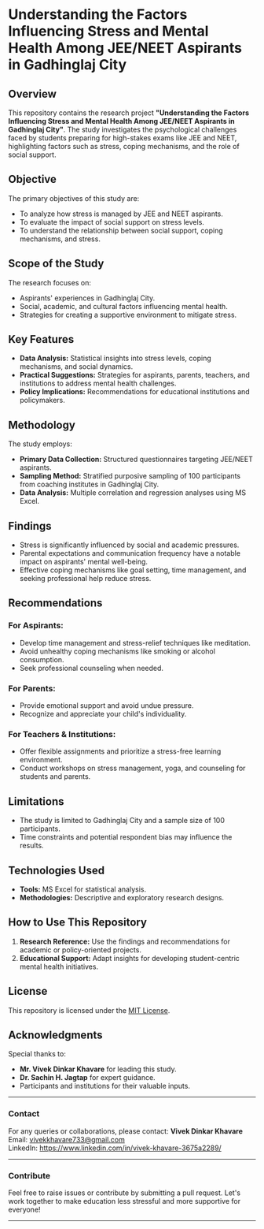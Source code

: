 # Understanding the Factors Influencing Stress and Mental Health Among JEE/NEET Aspirants in Gadhinglaj City

## Overview
This repository contains the research project **"Understanding the Factors Influencing Stress and Mental Health Among JEE/NEET Aspirants in Gadhinglaj City"**. The study investigates the psychological challenges faced by students preparing for high-stakes exams like JEE and NEET, highlighting factors such as stress, coping mechanisms, and the role of social support.

## Objective
The primary objectives of this study are:
- To analyze how stress is managed by JEE and NEET aspirants.
- To evaluate the impact of social support on stress levels.
- To understand the relationship between social support, coping mechanisms, and stress.

## Scope of the Study
The research focuses on:
- Aspirants' experiences in Gadhinglaj City.
- Social, academic, and cultural factors influencing mental health.
- Strategies for creating a supportive environment to mitigate stress.

## Key Features
- **Data Analysis:** Statistical insights into stress levels, coping mechanisms, and social dynamics.
- **Practical Suggestions:** Strategies for aspirants, parents, teachers, and institutions to address mental health challenges.
- **Policy Implications:** Recommendations for educational institutions and policymakers.

## Methodology
The study employs:
- **Primary Data Collection:** Structured questionnaires targeting JEE/NEET aspirants.
- **Sampling Method:** Stratified purposive sampling of 100 participants from coaching institutes in Gadhinglaj City.
- **Data Analysis:** Multiple correlation and regression analyses using MS Excel.

## Findings
- Stress is significantly influenced by social and academic pressures.
- Parental expectations and communication frequency have a notable impact on aspirants' mental well-being.
- Effective coping mechanisms like goal setting, time management, and seeking professional help reduce stress.

## Recommendations
### For Aspirants:
- Develop time management and stress-relief techniques like meditation.
- Avoid unhealthy coping mechanisms like smoking or alcohol consumption.
- Seek professional counseling when needed.

### For Parents:
- Provide emotional support and avoid undue pressure.
- Recognize and appreciate your child's individuality.

### For Teachers & Institutions:
- Offer flexible assignments and prioritize a stress-free learning environment.
- Conduct workshops on stress management, yoga, and counseling for students and parents.

## Limitations
- The study is limited to Gadhinglaj City and a sample size of 100 participants.
- Time constraints and potential respondent bias may influence the results.

## Technologies Used
- **Tools:** MS Excel for statistical analysis.
- **Methodologies:** Descriptive and exploratory research designs.

## How to Use This Repository
1. **Research Reference:** Use the findings and recommendations for academic or policy-oriented projects.
2. **Educational Support:** Adapt insights for developing student-centric mental health initiatives.

## License
This repository is licensed under the [MIT License](LICENSE).

## Acknowledgments
Special thanks to:
- **Mr. Vivek Dinkar Khavare** for leading this study.
- **Dr. Sachin H. Jagtap** for expert guidance.
- Participants and institutions for their valuable inputs.

---

### Contact
For any queries or collaborations, please contact:
**Vivek Dinkar Khavare**  
Email: vivekkhavare733@gmail.com  
LinkedIn:  https://www.linkedin.com/in/vivek-khavare-3675a2289/

---

### Contribute
Feel free to raise issues or contribute by submitting a pull request. Let's work together to make education less stressful and more supportive for everyone!

---

